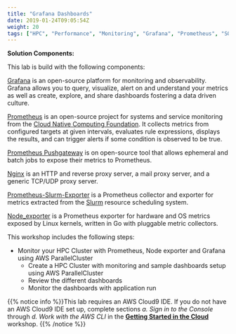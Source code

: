 ```yaml
---
title: "Grafana Dashboards"
date: 2019-01-24T09:05:54Z
weight: 20
tags: ["HPC", "Performance", "Monitoring", "Grafana", "Prometheus", "SQS"]
---
```


**Solution Components:**

This lab is build with the following components:

[Grafana](https://github.com/grafana/grafana) is an open-source platform for monitoring and observability. Grafana allows you to query, visualize, alert on and understand your metrics as well as create, explore, and share dashboards fostering a data driven culture.

[Prometheus](https://github.com/prometheus/prometheus/) is an open-source project for systems and service monitoring from the [Cloud Native Computing Foundation](https://cncf.io/). It collects metrics from configured targets at given intervals, evaluates rule expressions, displays the results, and can trigger alerts if some condition is observed to be true.

[Prometheus Pushgateway](https://github.com/prometheus/pushgateway/) is on open-source tool that allows ephemeral and batch jobs to expose their metrics to Prometheus.

[Nginx](http://nginx.org/) is an HTTP and reverse proxy server, a mail proxy server, and a generic TCP/UDP proxy server.

[Prometheus-Slurm-Exporter](https://github.com/vpenso/prometheus-slurm-exporter/) is a Prometheus collector and exporter for metrics extracted from the [Slurm](https://slurm.schedmd.com/overview.html) resource scheduling system.

[Node_exporter](https://github.com/prometheus/node_exporter) is a Prometheus exporter for hardware and OS metrics exposed by Linux kernels, written in Go with pluggable metric collectors.

This workshop includes the following steps:

- Monitor your HPC Cluster with Prometheus, Node exporter and Grafana using AWS ParallelCluster
  - Create a HPC Cluster with monitoring and sample dashboards setup using AWS ParallelCluster
  - Review the different dashboards
  - Monitor the dashboards with application run

{{% notice info %}}This lab requires an AWS Cloud9 IDE. If you do not have an AWS Cloud9 IDE set up, complete sections *a. Sign in to the Console* through *d. Work with the AWS CLI* in the [**Getting Started in the Cloud**](/02-aws-getting-started.html) workshop.
{{% /notice %}}
